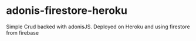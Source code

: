 # adonis-firestore-heroku
Simple Crud backed with adonisJS. Deployed on Heroku and using firestore from firebase
